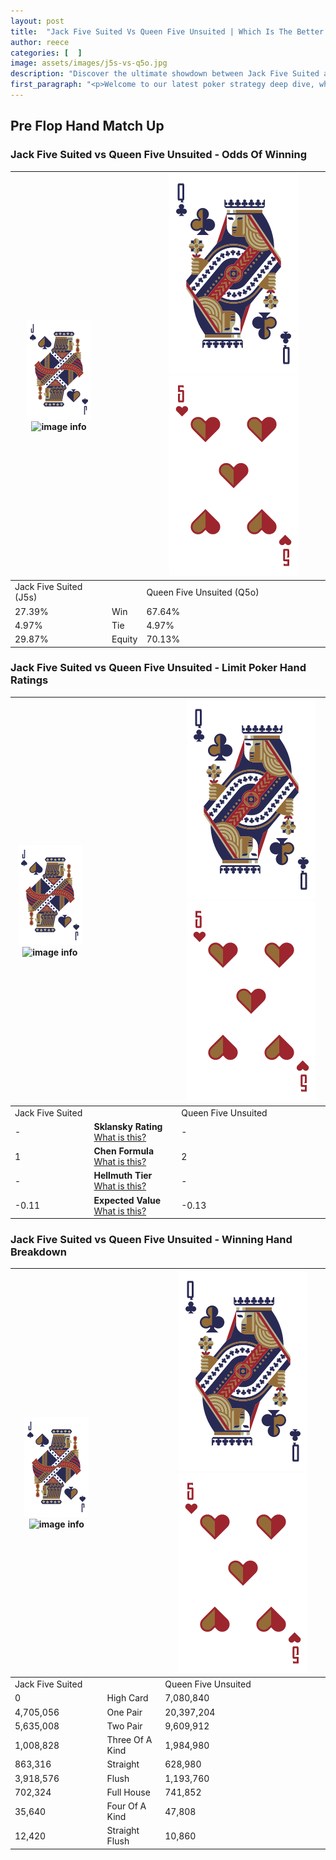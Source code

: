 ```yaml
---
layout: post
title:  "Jack Five Suited Vs Queen Five Unsuited | Which Is The Better Hand In Poker? A Complete Guide"
author: reece
categories: [  ]
image: assets/images/j5s-vs-q5o.jpg
description: "Discover the ultimate showdown between Jack Five Suited and Queen Five Unsuited in poker! Uncover the odds, strategies, and scenarios where one hand triumphs over the other. Get ready to up your poker game with this thrilling analysis."
first_paragraph: "<p>Welcome to our latest poker strategy deep dive, where we're pitting two distinct hands against each other in a high-stakes showdown: Jack Five Suited vs Queen Five Unsuited.</p><p>In the dynamic world of poker, every decision counts, and knowing which hand holds the upper hand is key to your success at the table.</p><p>In this article, we'll dissect these two hands, explore the scenarios where one dominates the other, and equip you with the knowledge to make strategic choices that can tip the odds in your favor.</p><p>Get ready to unravel the intriguing dynamics of these poker hands and elevate your game to new heights.</p>"
---
```




[comment]: # (sp0)

## Pre Flop Hand Match Up

<div class="table hand-ratings" markdown="1"> 



### Jack Five Suited vs Queen Five Unsuited - Odds Of Winning


    
| ![image info](assets/images/hand1/J.png) ![image info](assets/images/hand1/5s.png) |  | ![image info](assets/images/hand2/Q.png) ![image info](assets/images/hand2/5o.png) |
| -------- | -------- | -------- |
| Jack Five Suited (J5s) |  | Queen Five Unsuited (Q5o) |
| 27.39% | Win | 67.64% |
| 4.97% | Tie | 4.97% |
| 29.87% | Equity | 70.13% |




[comment]: # (sp1)



### Jack Five Suited vs Queen Five Unsuited - Limit Poker Hand Ratings


    
| ![image info](assets/images/hand1/J.png) ![image info](assets/images/hand1/5s.png) |  | ![image info](assets/images/hand2/Q.png) ![image info](assets/images/hand2/5o.png) |
| -------- | -------- | -------- |
| Jack Five Suited |  | Queen Five Unsuited |
| - | **Sklansky Rating** [What is this?](/sklansky-rating-explained) | - |
| 1 | **Chen Formula** [What is this?](/chen-formula-explained) | 2 |
| - | **Hellmuth Tier** [What is this?](/Hellmuth-tier-explained) | - |
| -0.11 | **Expected Value** [What is this?](/expected-value-explained) | -0.13 |




[comment]: # (sp2)



### Jack Five Suited vs Queen Five Unsuited - Winning Hand Breakdown


    
| ![image info](assets/images/hand1/J.png) ![image info](assets/images/hand1/5s.png) |  | ![image info](assets/images/hand2/Q.png) ![image info](assets/images/hand2/5o.png) |
| -------- | -------- | -------- |
| Jack Five Suited |  | Queen Five Unsuited |
| 0 | High Card | 7,080,840 |
| 4,705,056 | One Pair | 20,397,204 |
| 5,635,008 | Two Pair | 9,609,912 |
| 1,008,828 | Three Of A Kind | 1,984,980 |
| 863,316 | Straight | 628,980 |
| 3,918,576 | Flush | 1,193,760 |
| 702,324 | Full House | 741,852 |
| 35,640 | Four Of A Kind | 47,808 |
| 12,420 | Straight Flush | 10,860 |




[comment]: # (sp3)



</div>

[comment]: # (sp4)



[comment]: # (sp5)

